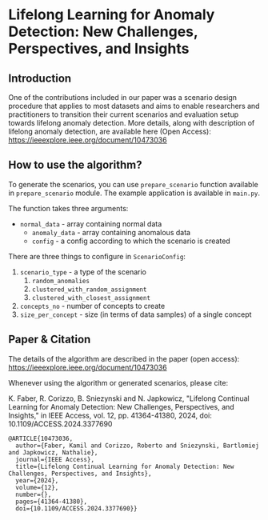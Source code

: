 # Lifelong Learning for Anomaly Detection: New Challenges, Perspectives, and Insights

## Introduction
One of the contributions included in our paper was a scenario design procedure that applies to most datasets and aims to enable researchers and practitioners to transition their current scenarios and evaluation setup towards lifelong anomaly detection.
More details, along with description of lifelong anomaly detection, are available here (Open Access): <https://ieeexplore.ieee.org/document/10473036> 

## How to use the algorithm?

To generate the scenarios, you can use `prepare_scenario` function available in `prepare_scenario` module. The example application is available in `main.py`.

The function takes three arguments:
- `normal_data` - array containing normal data
  - `anomaly_data` - array containing anomalous data
  - `config` - a config according to which the scenario is created

There are three things to configure in `ScenarioConfig`:
1. `scenario_type` - a type of the scenario 
   1. `random_anomalies`
   1. `clustered_with_random_assignment`
   1. `clustered_with_closest_assignment`
1. `concepts_no` - number of concepts to create
1. `size_per_concept` - size (in terms of data samples) of a single concept

## Paper & Citation
The details of the algorithm are described in the paper (open access): <https://ieeexplore.ieee.org/document/10473036>

Whenever using the algorithm or generated scenarios, please cite:

K. Faber, R. Corizzo, B. Sniezynski and N. Japkowicz, "Lifelong Continual Learning for Anomaly Detection: New Challenges, Perspectives, and Insights," in IEEE Access, vol. 12, pp. 41364-41380, 2024, doi: 10.1109/ACCESS.2024.3377690
```
@ARTICLE{10473036,
  author={Faber, Kamil and Corizzo, Roberto and Sniezynski, Bartlomiej and Japkowicz, Nathalie},
  journal={IEEE Access}, 
  title={Lifelong Continual Learning for Anomaly Detection: New Challenges, Perspectives, and Insights}, 
  year={2024},
  volume={12},
  number={},
  pages={41364-41380},
  doi={10.1109/ACCESS.2024.3377690}}
```